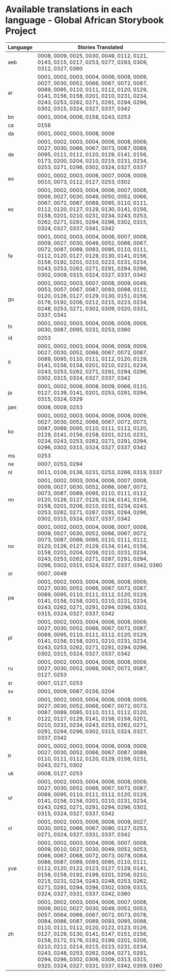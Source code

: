 # Available translations in each language - Global African Storybook Project

Language | Stories Translated
-------- | ------------
aeb | 0008, 0009, 0025, 0030, 0049, 0112, 0121, 0143, 0215, 0217, 0253, 0277, 0293, 0309, 0312, 0327, 0360
ar | 0001, 0002, 0003, 0004, 0006, 0008, 0009, 0027, 0030, 0052, 0066, 0067, 0072, 0087, 0089, 0095, 0110, 0111, 0112, 0120, 0129, 0141, 0156, 0158, 0201, 0210, 0231, 0234, 0243, 0253, 0262, 0271, 0291, 0294, 0296, 0302, 0315, 0324, 0327, 0337, 0342
bn | 0001, 0004, 0006, 0158, 0243, 0253
ca | 0156
da | 0001, 0002, 0003, 0008, 0009
de | 0001, 0002, 0003, 0004, 0006, 0008, 0009, 0027, 0030, 0066, 0067, 0073, 0087, 0089, 0095, 0111, 0112, 0120, 0129, 0141, 0156, 0173, 0200, 0204, 0210, 0215, 0231, 0234, 0253, 0271, 0296, 0302, 0324, 0327, 0337
eo | 0001, 0002, 0003, 0006, 0007, 0008, 0009, 0010, 0073, 0112, 0127, 0253, 0302
es | 0001, 0002, 0003, 0004, 0006, 0007, 0008, 0009, 0027, 0030, 0049, 0050, 0052, 0066, 0067, 0072, 0087, 0089, 0095, 0110, 0111, 0112, 0120, 0127, 0129, 0130, 0141, 0156, 0158, 0201, 0210, 0231, 0234, 0243, 0253, 0262, 0271, 0291, 0294, 0296, 0302, 0315, 0324, 0327, 0337, 0341, 0342
fa | 0001, 0002, 0003, 0004, 0006, 0007, 0008, 0009, 0027, 0030, 0049, 0052, 0066, 0067, 0072, 0087, 0089, 0093, 0095, 0110, 0111, 0112, 0120, 0127, 0129, 0130, 0141, 0156, 0158, 0192, 0201, 0210, 0223, 0231, 0234, 0243, 0253, 0262, 0271, 0291, 0294, 0296, 0302, 0309, 0315, 0324, 0327, 0337, 0342
gu | 0001, 0002, 0003, 0007, 0008, 0009, 0049, 0053, 0057, 0067, 0087, 0093, 0098, 0112, 0120, 0126, 0127, 0129, 0130, 0151, 0156, 0176, 0192, 0206, 0212, 0215, 0223, 0234, 0248, 0253, 0271, 0302, 0309, 0320, 0331, 0337, 0341
hi | 0001, 0002, 0003, 0004, 0006, 0008, 0009, 0030, 0087, 0095, 0231, 0253, 0360
id | 0253
it | 0001, 0002, 0003, 0004, 0006, 0008, 0009, 0027, 0030, 0052, 0066, 0067, 0072, 0087, 0089, 0095, 0110, 0111, 0112, 0120, 0129, 0141, 0156, 0158, 0201, 0210, 0231, 0234, 0243, 0253, 0262, 0271, 0291, 0294, 0296, 0302, 0315, 0324, 0327, 0337, 0342
ja | 0001, 0002, 0006, 0008, 0009, 0066, 0110, 0127, 0139, 0141, 0201, 0253, 0291, 0294, 0315, 0324, 0329
jam | 0008, 0009, 0253
ko | 0001, 0002, 0003, 0004, 0006, 0008, 0009, 0027, 0030, 0052, 0066, 0067, 0072, 0073, 0087, 0089, 0095, 0110, 0111, 0112, 0120, 0129, 0141, 0156, 0158, 0201, 0210, 0231, 0234, 0243, 0253, 0262, 0271, 0291, 0294, 0296, 0302, 0315, 0324, 0327, 0337, 0342
ms | 0253
ne | 0007, 0253, 0294
nl | 0011, 0106, 0136, 0231, 0253, 0266, 0319, 0337
nn | 0001, 0002, 0003, 0004, 0006, 0007, 0008, 0009, 0027, 0030, 0052, 0066, 0067, 0072, 0073, 0087, 0089, 0095, 0110, 0111, 0112, 0120, 0126, 0127, 0129, 0134, 0141, 0156, 0158, 0201, 0206, 0210, 0231, 0234, 0243, 0253, 0262, 0271, 0287, 0291, 0294, 0296, 0302, 0315, 0324, 0327, 0337, 0342
no | 0001, 0002, 0003, 0004, 0006, 0007, 0008, 0009, 0027, 0030, 0052, 0066, 0067, 0072, 0073, 0087, 0089, 0095, 0110, 0111, 0112, 0120, 0126, 0127, 0129, 0134, 0141, 0156, 0158, 0201, 0204, 0206, 0210, 0231, 0234, 0243, 0253, 0262, 0271, 0287, 0291, 0294, 0296, 0302, 0315, 0324, 0327, 0337, 0342, 0360
or | 0007, 0049
pa | 0001, 0002, 0003, 0004, 0006, 0008, 0009, 0027, 0030, 0052, 0066, 0067, 0072, 0087, 0089, 0095, 0110, 0111, 0112, 0120, 0129, 0141, 0156, 0158, 0201, 0210, 0231, 0234, 0243, 0262, 0271, 0291, 0294, 0296, 0302, 0315, 0324, 0327, 0337, 0342
pl | 0001, 0002, 0003, 0004, 0006, 0008, 0009, 0027, 0030, 0052, 0066, 0067, 0072, 0087, 0089, 0095, 0110, 0111, 0112, 0120, 0129, 0141, 0156, 0158, 0201, 0210, 0231, 0234, 0243, 0253, 0262, 0271, 0291, 0294, 0296, 0302, 0315, 0324, 0327, 0337, 0342
ru | 0001, 0002, 0003, 0004, 0006, 0008, 0009, 0027, 0030, 0052, 0066, 0067, 0072, 0087, 0127, 0253
sr | 0007, 0127, 0253
sv | 0001, 0009, 0087, 0156, 0204
tl | 0001, 0002, 0003, 0004, 0006, 0008, 0009, 0027, 0030, 0052, 0066, 0067, 0072, 0073, 0087, 0089, 0095, 0110, 0111, 0112, 0120, 0122, 0127, 0129, 0141, 0156, 0158, 0201, 0210, 0231, 0234, 0243, 0253, 0262, 0271, 0291, 0294, 0296, 0302, 0315, 0324, 0327, 0337, 0342
tr | 0001, 0002, 0003, 0004, 0006, 0008, 0009, 0027, 0030, 0052, 0066, 0067, 0087, 0089, 0110, 0111, 0112, 0120, 0129, 0156, 0231, 0243, 0271, 0302
uk | 0008, 0127, 0253
ur | 0001, 0002, 0003, 0004, 0006, 0008, 0009, 0027, 0030, 0052, 0066, 0067, 0072, 0087, 0089, 0095, 0110, 0111, 0112, 0120, 0129, 0141, 0156, 0158, 0201, 0210, 0231, 0234, 0243, 0262, 0271, 0291, 0294, 0296, 0302, 0315, 0324, 0327, 0337, 0342
vi | 0001, 0002, 0003, 0006, 0008, 0009, 0027, 0030, 0052, 0066, 0067, 0090, 0127, 0253, 0271, 0324, 0327, 0331, 0337, 0342
yue | 0001, 0002, 0003, 0004, 0006, 0007, 0008, 0009, 0010, 0027, 0030, 0049, 0052, 0053, 0066, 0067, 0068, 0072, 0073, 0078, 0084, 0086, 0087, 0089, 0093, 0095, 0110, 0111, 0112, 0120, 0122, 0123, 0127, 0129, 0141, 0156, 0158, 0192, 0199, 0201, 0206, 0210, 0215, 0231, 0234, 0243, 0248, 0253, 0262, 0271, 0291, 0294, 0296, 0302, 0309, 0315, 0324, 0327, 0331, 0337, 0342, 0360
zh | 0001, 0002, 0003, 0004, 0006, 0007, 0008, 0009, 0010, 0027, 0030, 0049, 0052, 0053, 0057, 0064, 0066, 0067, 0072, 0073, 0078, 0084, 0086, 0087, 0089, 0093, 0095, 0098, 0110, 0111, 0112, 0120, 0122, 0123, 0126, 0127, 0129, 0130, 0141, 0147, 0151, 0156, 0158, 0172, 0176, 0192, 0199, 0201, 0206, 0210, 0212, 0214, 0215, 0223, 0231, 0234, 0243, 0248, 0253, 0262, 0264, 0271, 0291, 0294, 0296, 0302, 0306, 0309, 0313, 0315, 0320, 0324, 0327, 0331, 0337, 0342, 0359, 0360
